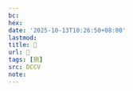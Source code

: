 ```yaml
---
bc:
hex:
date: '2025-10-13T10:26:50+08:00'
lastmod:
title: 􂲧
url: 􂲧
tags: [捌]
src: DCCV
note:
---
```

